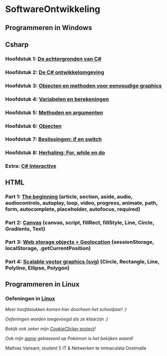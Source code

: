 # SoftwareOntwikkeling
## Programmeren in Windows
## Csharp
### Hoofdstuk 1: [De achtergronden van C#](Hoofdstukken/Hoofdstuk1.md)
### Hoofdstuk 2: [De C# ontwikkelomgeving](Hoofdstukken/Hoofdstuk2.md)
### Hoofdstuk 3: [Objecten en methoden voor eenvoudige graphics](Hoofdstukken/Hoofdstuk3.md)
### Hoofdstuk 4: [Variabelen en berekeningen](Hoofdstukken/Hoofdstuk4.md)
### Hoofdstuk 5: [Methoden en argumenten](Hoofdstukken/Hoofdstuk5.md)
### Hoofdstuk 6: [Objecten](Hoofdstukken/Hoofdstuk6.md)
### Hoofdstuk 7: [Beslissingen: if en switch](Hoofdstukken/Hoofdstuk7.md)
### Hoofdstuk 8: [Herhaling: For, while en do](Hoofdstukken/Hoofdstuk8.md)
### Extra: [C# Interactive](Hoofdstukken/Csharp-Interactive.md)
## HTML
### Part 1: [The beginning](Hoofdstukken/Oefeningen/HTML/The-Beginning.md) (article, section, aside, audio, audiocontrols, autoplay, loop, video, progress, animate, path, form, autocomplete, placeholder, autofocus, required)
### Part 2: [Canvas](Hoofdstukken/Oefeningen/HTML/Canvas.md) (canvas, script, fillRect, fillStyle, Line, Circle, Gradients, Text)
### Part 3: [Web storage objects + Geolocation](Hoofdstukken/Oefeningen/HTML/Web-storage-objects+Geolocation.md) (sessionStorage, localStorage, .getCurrentPosition)
### Part 4: [Scalable vector graphics (svg)](Hoofdstukken/Oefeningen/HTML/Scalable-vector-graphics.md) (Circle, Rectangle, Line, Polyline, Ellipse, Polygon)

## Programmeren in Linux
### Oefeningen in [Linux](Hoofdstukken/Linux.md)
*Meer hoofdstukken komen hier doorheen het schooljaar! :)*

*Oefeningen worden toegevoegd als ze klaarzijn :)*

*Bekijk ook zeker mijn [CookieClicker project](https://github.com/MathiasV-immalle/CookieClicker)!*

*Ook mijn [game](https://github.com/MathiasV-immalle/EersteGame) gebaseerd op Pokémon is het bekijken waard!*

Mathias Vansant, student 5 IT & Netwerken te immaculata Oostmalle

